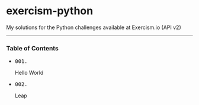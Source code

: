 # exercism-python
My solutions for the Python challenges available at Exercism.io (API v2)

---

### Table of Contents
- <pre>001.</pre> Hello World
- <pre>002.</pre> Leap
